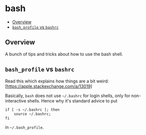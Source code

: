 # bash

<!-- MarkdownTOC autolink="true" autoanchor="true" markdown_preview="github" -->

- [Overview](#overview)
- [`bash_profile` vs `bashrc`](#bash_profile-vs-bashrc)

<!-- /MarkdownTOC -->

<a id="overview"></a>
## Overview

A bunch of tips and tricks about how to use the bash shell. 

<a id="bash_profile-vs-bashrc"></a>
## `bash_profile` vs `bashrc`

Read this which explains how things are a bit weird: [https://apple.stackexchange.com/a/13019]

Basically, `bash` does not use `~/.bashrc` for login shells, only for non-interactive shells. Hence why it's standard advice to put 

```
if [ -s ~/.bashrc ]; then
    source ~/.bashrc;
fi
```

in `~/.bash_profile`.
